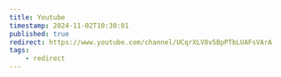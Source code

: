 ```yaml
---
title: Youtube
timestamp: 2024-11-02T10:30:01
published: true
redirect: https://www.youtube.com/channel/UCqrXLV8v5BpPTbLUAFsVArA
tags:
    - redirect
---
```


